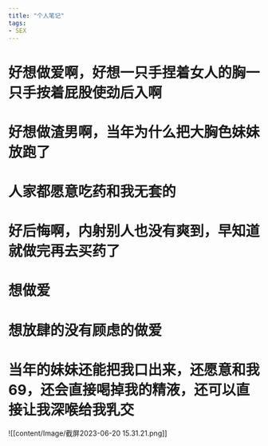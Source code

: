 ```yaml
---
title: "个人笔记"
tags:
- SEX
---
```


# 好想做爱啊，好想一只手捏着女人的胸一只手按着屁股使劲后入啊
# 好想做渣男啊，当年为什么把大胸色妹妹放跑了
# 人家都愿意吃药和我无套的
# 好后悔啊，内射别人也没有爽到，早知道就做完再去买药了
# 想做爱
# 想放肆的没有顾虑的做爱

# 当年的妹妹还能把我口出来，还愿意和我69，还会直接喝掉我的精液，还可以直接让我深喉给我乳交


![[content/Image/截屏2023-06-20 15.31.21.png]]